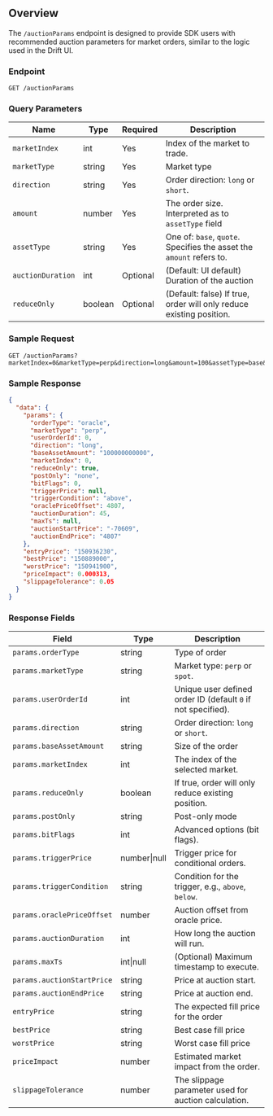 ## Overview

The `/auctionParams` endpoint is designed to provide SDK users with recommended auction parameters for market orders, similar to the logic used in the Drift UI.

### Endpoint

```
GET /auctionParams
```

### Query Parameters

| Name              | Type    | Required | Description                                                                                     |
| ----------------- | ------- | -------- | ----------------------------------------------------------------------------------------------- |
| `marketIndex`     | int     | Yes      | Index of the market to trade.                                                                   |
| `marketType`      | string  | Yes      | Market type                                                              |
| `direction`       | string  | Yes      | Order direction: `long` or `short`.                                                             |
| `amount`          | number  | Yes      | The order size. Interpreted as to `assetType` field
| `assetType`       | string  | Yes      | One of: `base`, `quote`. Specifies the asset the `amount` refers to.                            |
| `auctionDuration` | int     | Optional | (Default: UI default) Duration of the auction    |
| `reduceOnly`      | boolean | Optional | (Default: false) If true, order will only reduce existing position.                             |

### Sample Request

```http
GET /auctionParams?marketIndex=0&marketType=perp&direction=long&amount=100&assetType=base&auctionDuration=45&reduceOnly=true
```

### Sample Response

```json
{
  "data": {
    "params": {
      "orderType": "oracle",
      "marketType": "perp",
      "userOrderId": 0,
      "direction": "long",
      "baseAssetAmount": "100000000000",
      "marketIndex": 0,
      "reduceOnly": true,
      "postOnly": "none",
      "bitFlags": 0,
      "triggerPrice": null,
      "triggerCondition": "above",
      "oraclePriceOffset": 4807,
      "auctionDuration": 45,
      "maxTs": null,
      "auctionStartPrice": "-70609",
      "auctionEndPrice": "4807"
    },
    "entryPrice": "150936230",
    "bestPrice": "150889000",
    "worstPrice": "150941900",
    "priceImpact": 0.000313,
    "slippageTolerance": 0.05
  }
}
```

### Response Fields

| Field                      | Type         | Description                                                  |
| -------------------------- | ------------ | ------------------------------------------------------------ |
| `params.orderType`         | string       | Type of order                       |
| `params.marketType`        | string       | Market type: `perp` or `spot`.                               |
| `params.userOrderId`       | int          | Unique user defined order ID (default `0` if not specified). |
| `params.direction`         | string       | Order direction: `long` or `short`.                          |
| `params.baseAssetAmount`   | string       | Size of the order       |
| `params.marketIndex`       | int          | The index of the selected market.                            |
| `params.reduceOnly`        | boolean      | If true, order will only reduce existing position.           |
| `params.postOnly`          | string       | Post-only mode                   |
| `params.bitFlags`          | int          | Advanced options (bit flags).                                |
| `params.triggerPrice`      | number\|null | Trigger price for conditional orders.                        |
| `params.triggerCondition`  | string       | Condition for the trigger, e.g., `above`, `below`.           |
| `params.oraclePriceOffset` | number       | Auction offset from oracle price.                            |
| `params.auctionDuration`   | int          | How long the auction will run.                               |
| `params.maxTs`             | int\|null    | (Optional) Maximum timestamp to execute.                     |
| `params.auctionStartPrice` | string       | Price at auction start.                                      |
| `params.auctionEndPrice`   | string       | Price at auction end.                                        |
| `entryPrice`               | string       | The expected fill price for the order       |
| `bestPrice`                | string       | Best case fill price                          |
| `worstPrice`               | string       | Worst case fill price                         |
| `priceImpact`              | number       | Estimated market impact from the order.                      |
| `slippageTolerance`        | number       | The slippage parameter used for auction calculation.         |
